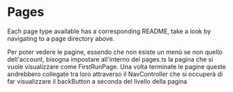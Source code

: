 # Pages

Each page type available has a corresponding README, take a look by navigating to a page directory above.

Per poter vedere le pagine, essendo che non esiste un menù se non quello dell'account,
bisogna impostare all'interno del pages.ts la pagina che si vuole visualizzare
come FirstRunPage. Una volta terminate le pagine queste andrebbero collegate tra loro
attraverso il NavController che si occuperà di far visualizzare il backButton
a seconda del livello della pagina
